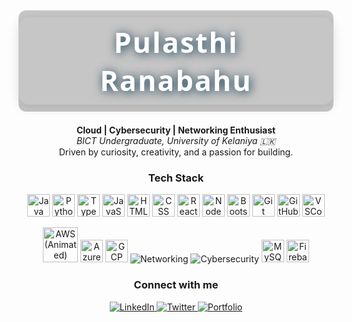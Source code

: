 <!-- HEADER WITH GIF BACKGROUND -->
<div align="center" style="position: relative; width: 100%; margin-bottom: 32px;">
  <div style="
    background: url('https://media.giphy.com/media/xT9IgzoKnwFNmISR8I/giphy.gif') center/cover no-repeat;
    background-size: cover;
    border-radius: 18px;
    width: 100%;
    max-width: 600px;
    height: 140px;
    margin: 0 auto;
    box-shadow: 0 4px 18px rgba(0,0,0,0.12);
    display: flex;
    align-items: center;
    justify-content: center;
    ">
    <h1 style="
      color: #fff;
      font-size: 2.8rem;
      font-weight: bold;
      text-shadow: 2px 2px 16px #002f49;
      letter-spacing: 2px;
      background: rgba(0,0,0,0.22);
      padding: 20px 42px;
      border-radius: 12px;
      margin: 0;
      font-family: 'Segoe UI', 'Arial', sans-serif;
      ">
      Pulasthi Ranabahu
    </h1>
  </div>
</div>

<!-- INTRO SECTION (COMPACT) -->
<div align="center">

  <p>
    <b>Cloud | Cybersecurity | Networking Enthusiast</b><br>
    <i>BICT Undergraduate, University of Kelaniya 🇱🇰</i><br>
    Driven by curiosity, creativity, and a passion for building.
  </p>
</div>

<!-- TECH STACK -->
<div align="center">
  <h3>Tech Stack</h3>
  <p>
    <img src="https://cdn.jsdelivr.net/gh/devicons/devicon/icons/java/java-original.svg" width="36" alt="Java"/>
    <img src="https://cdn.jsdelivr.net/gh/devicons/devicon/icons/python/python-original.svg" width="36" alt="Python"/>
    <img src="https://cdn.jsdelivr.net/gh/devicons/devicon/icons/typescript/typescript-original.svg" width="36" alt="TypeScript"/>
    <img src="https://cdn.jsdelivr.net/gh/devicons/devicon/icons/javascript/javascript-original.svg" width="36" alt="JavaScript"/>
    <img src="https://cdn.jsdelivr.net/gh/devicons/devicon/icons/html5/html5-original.svg" width="36" alt="HTML"/>
    <img src="https://cdn.jsdelivr.net/gh/devicons/devicon/icons/css3/css3-original.svg" width="36" alt="CSS"/>
    <img src="https://cdn.jsdelivr.net/gh/devicons/devicon/icons/react/react-original.svg" width="36" alt="React"/>
    <img src="https://cdn.jsdelivr.net/gh/devicons/devicon/icons/nodejs/nodejs-original.svg" width="36" alt="NodeJS"/>
    <img src="https://cdn.jsdelivr.net/gh/devicons/devicon/icons/bootstrap/bootstrap-original.svg" width="36" alt="Bootstrap"/>
    <img src="https://cdn.jsdelivr.net/gh/devicons/devicon/icons/git/git-original.svg" width="36" alt="Git"/>
    <img src="https://cdn.jsdelivr.net/gh/devicons/devicon/icons/github/github-original.svg" width="36" alt="GitHub"/>
    <img src="https://cdn.jsdelivr.net/gh/devicons/devicon/icons/vscode/vscode-original.svg" width="36" alt="VSCode"/>
  </p>
  <p>
    <!-- Working animated AWS icon -->
    <img src="https://raw.githubusercontent.com/duyplus/react-aws-icons/main/icons/aws-animated.gif" width="56" alt="AWS (Animated)"/>
    <img src="https://cdn.jsdelivr.net/gh/devicons/devicon/icons/azure/azure-original.svg" width="36" alt="Azure"/>
    <img src="https://cdn.jsdelivr.net/gh/devicons/devicon/icons/googlecloud/googlecloud-original.svg" width="36" alt="GCP"/>
    <img src="https://img.icons8.com/color/36/000000/networking-manager.png" alt="Networking"/>
    <img src="https://img.icons8.com/fluency/36/000000/security-checked.png" alt="Cybersecurity"/>
    <img src="https://cdn.jsdelivr.net/gh/devicons/devicon/icons/mysql/mysql-original.svg" width="36" alt="MySQL"/>
    <img src="https://cdn.jsdelivr.net/gh/devicons/devicon/icons/firebase/firebase-plain.svg" width="36" alt="Firebase"/>
  </p>
</div>

<!-- CONNECT -->
<div align="center">
  <h3>Connect with me</h3>
  <a href="https://www.linkedin.com/in/pulasthi-ranabahu/">
    <img src="https://img.shields.io/badge/LinkedIn-0077B5?style=flat-square&logo=linkedin&logoColor=white" alt="LinkedIn">
  </a>
  <a href="https://twitter.com/Pulasthi_Ranaba">
    <img src="https://img.shields.io/badge/Twitter-1DA1F2?style=flat-square&logo=twitter&logoColor=white" alt="Twitter">
  </a>
  <a href="https://pulasthiranabahu.netlify.app/">
    <img src="https://img.shields.io/badge/Portfolio-222222?style=flat-square&logo=firefox&logoColor=orange" alt="Portfolio">
  </a>
</div>
